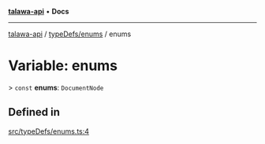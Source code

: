 [**talawa-api**](../../../README.md) • **Docs**

***

[talawa-api](../../../modules.md) / [typeDefs/enums](../README.md) / enums

# Variable: enums

\> `const` **enums**: `DocumentNode`

## Defined in

[src/typeDefs/enums.ts:4](https://github.com/PalisadoesFoundation/talawa-api/blob/d0c167bb942c4778fba221c2cdd27665fc7dbf61/src/typeDefs/enums.ts#L4)
